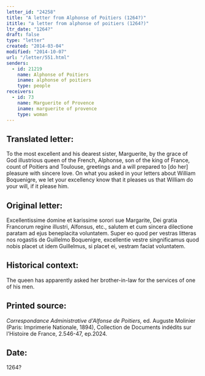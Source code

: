 ```yaml
---
letter_id: "24258"
title: "A letter from Alphonse of Poitiers (1264?)"
ititle: "a letter from alphonse of poitiers (1264?)"
ltr_date: "1264?"
draft: false
type: "letter"
created: "2014-03-04"
modified: "2014-10-07"
url: "/letter/551.html"
senders:
  - id: 21219
    name: Alphonse of Poitiers
    iname: alphonse of poitiers
    type: people
receivers:
  - id: 73
    name: Marguerite of Provence
    iname: marguerite of provence
    type: woman
---
```

<h2> Translated letter:</h2>To the most excellent and his dearest sister, Marguerite, by the grace of God illustrious queen of the French, Alphonse,  son of the king of France, count of Poitiers and Toulouse, greetings and a will prepared to [do her] pleasure with sincere love.
On what you asked in your letters about William Boquenigre, we let your excellency know that it pleases us that William do your will, if it please him.
<h2 class="mt-4"> Original letter:</h2>Excellentissime domine et karissime sorori sue Margarite, Dei gratia Francorum regine illustri, Alfonsus, etc., salutem et cum sincera dilectione paratam ad ejus beneplacita voluntatem. Super eo quod per vestras litteras nos rogastis de Guillelmo Boquenigre, excellentie vestre singnificamus quod nobis placet ut idem Guillelmus, si placet ei, vestram faciat voluntatem.
<h2 class="mt-4"> Historical context:</h2>The queen has apparently asked her brother-in-law for the services of one of his men.
<h2 class="mt-4"> Printed source:</h2><p><em>Correspondance Administrative d'Alfonse de Poitiers,</em> ed. Auguste Molinier (Paris: Imprimerie Nationale, 1894), Collection de Documents indédits sur l'Histoire de France, 2.546-47, ep.2024.</p><h2 class="mt-4"> Date:</h2>1264?